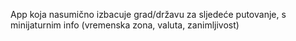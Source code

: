 App koja nasumično izbacuje grad/državu za sljedeće putovanje, s minijaturnim info (vremenska zona, valuta, zanimljivost)
